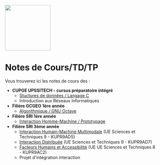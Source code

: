 <img src="https://github.com/truillet/upssitech/blob/master/logo_upssitech.png" width=150>

# Notes de Cours/TD/TP
Vous trouverez ici les notes de cours des :

* **CUPGE UPSSITECH - cursus préparatoire intégré**
  * [Stuctures de données / Langage C](https://github.com/truillet/upssitech/tree/master/CUPGE/L2/SDD)
  * Introduction aux Réseaux Informatiques  
* **Filière GCGEO 1ère année**
  * [Algorithmique / GNU Octave](https://github.com/truillet/upssitech/tree/master/GCGEO/1A)
* **Filière SRI 1ère année**
  * [Interaction Homme-Machine / Prototypage](https://github.com/truillet/upssitech/blob/master/SRI/1A/README.md)
* **Filière SRI 3ème année**
  * [Interaction Humain-Machine Multimodale](https://github.com/truillet/upssitech/blob/master/SRI/3A/IHM/README.md) (UE Sciences et Techniques 9 - KUPR9AD5)
  * [Interaction Distribuée](https://github.com/truillet/upssitech/tree/master/SRI/3A/ID) (UE Sciences et Techniques 9 - KUPR9AD7)
  * [Facteurs Humains et Accessibilité](https://github.com/truillet/upssitech/blob/master/SRI/3A/FH/README.md) (UE UE Sciences et Techniques 8 - KUPR9AC2)
  * Projet d'intégration interaction
